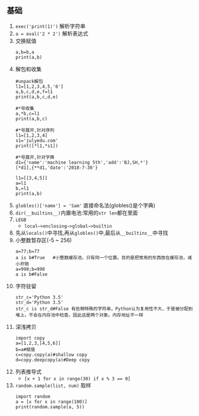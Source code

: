 ## 基础
1. `exec('print(1)')` 解析字符串
2. `a = eval('2 * 2')` 解析表达式
3. 交换赋值
    ```
    a,b=b,a
    print(a,b)
    ```
4. 解包和收集
    ```
    #unpack解包
    l1=[1,2,3,4,5,'6']
    a,b,c,d,e,f=l1
    print(a,b,c,d,e)

    #*号收集
    a,*b,c=l1
    print(a,b,c)
    
    #*号展开,针对序列
    l1=[1,2,3,4]
    s1='julyedu.com'
    print([*l1,*s1])

    #*号展开,针对字典
    d1={'name':'machine learning 5th','add':'BJ,SH,*'}
    [*d1],{**d1,'date':'2018-7-30'}

    l1=[[3,4,5]]
    a=l1
    b,=l1
    print(a,b)
    ```
5. `globles()['name'] = 'Sam'` 直接命名法(globles()是个字典)
6. `dir(__builtins__)`内置电池:常用的`str len`都在里面
7. `LEGB`
    - `local–>enclosing–>global–>builtin`
8. 先从`locals()`中寻找,再从`globles()`中,最后从`__builtins__`中寻找
9. 小整数暂存区(-5 ~ 256)
    ```
    a=77;b=77
    a is b#True   #小整数缓存池，只有同一个位置。目的是把常用的东西放在缓存池，减小开销
    a=998;b=998
    a is b#False
    ```
10. 字符驻留
    ```
    str_c='Python 3.5'
    str_d='Python 3.5'
    str_c is str_d#False 有些稍特殊的字符串，Python认为复用性不大，于是被分配到堆上，不会在内存池中检查。因此这是两个对象。内存地址不一样
    ```
11. 深浅拷贝
    ```
    import copy
    a=[1,2,3,[4,5,6]]
    b=a#赋值
    c=copy.copy(a)#shallow copy
    d=copy.deepcopy(a)#Deep copy
    ```
12. 列表推导式
    - `[x + 1 for x in range(30) if x % 3 == 0]`
13. `random.sample(list, num)` 取样
    ```
    import random
    a = [x for x in range(100)]
    print(random.sample(a, 5))
    ```